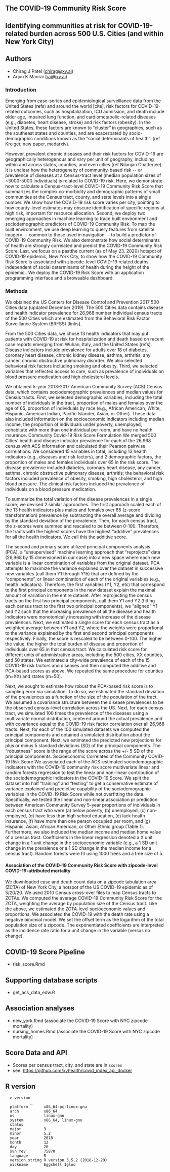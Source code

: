 ## The COVID-19 Community Risk Score
## Identifying communities at risk for COVID-19-related burden across 500 U.S. Cities (and within New York City)

## Authors
- Chirag J Patel (chirag@xy.ai)
- Arjun K Manrai (raj@xy.ai)


### Introduction

Emerging from case-series and epidemiological surveillance data from the United States (refs) and around the world [cite], risk factors for COVID-19-related outcomes, such as hospitalization, ICU admission, and death include older age, impaired lung function, and cardiometabolic-related diseases (e.g., diabetes, heart disease, stroke) and risk factors (obesity). In the United States, these factors are known to “cluster” in geographies, such as the southeast states and counties, and are exacerbated by socio-demographic conditions known as the “social determinants of health”. (ref Kreiger, new paper, medarxiv).

However, prevalent chronic diseases and their risk factors for COVID-19 are geographically heterogenous and vary per unit of geography, including within and across states, counties, and even cities (ref Nilanjan Chatterjee). It is unclear how the heterogeneity of community-based risk -- or prevalence of diseases at a Census-tract level (median population sizes of ~3000-5000 individuals) is related to COVID-19 risk. Here, we demonstrate how to calculate a Census-tract-level COVID-19 Community Risk Score that summarizes the complex co-morbidity and demographic patterns of small communities at the Census tract, county, and state levels into a single number. We show how the COVID-19 risk score varies per city, pointing to how county-level estimates may obscure identification of specific regions at high risk, important for resource allocation. Second, we deploy two emerging approaches in machine learning to trace built environment and sociodemographic predictors of COVID-19 Community Risk. To map the built environment, we use deep learning to query features from satellite imagery -- common to those used in navigation -- to build a predictor of COVID-19 Community Risk. We also demonstrate how social determinants of health are strongly correlated and predict the COVID-19 Community Risk Score.  Last, we focus on a pastthe current (as of May 23, 2020) hotspot of COVID-19 epidemic, New York City, to show how the COVID-19 Community Risk Score is associated with zipcode-level COVID-19 related deaths independent of social determinants of health during the height of the epidemic..
We deploy the COVID-19 Risk Score with an application programming interface and a browsable dashboard.

### Methods

We obtained the US Centers for Disease Control and Prevention 2017 500 Cities data (updated December 2019). The 500 Cities data contains disease and health indicator prevalence for 26,968 number individual census tracts of the 500 Cities which are estimated from the Behavioral Risk Factor Surveillance System (BRFSS) [links].

From the 500 Cities data, we chose 13 health indicators that may put patients with COVID-19 at risk for hospitalization and death based on recent case reports emerging from Wuhan, Italy, and the United States (refs). Disease indicators include prevalence for adults over 18 of diabetes, coronary heart disease, chronic kidney disease,  asthma, arthritis, any cancer, chronic obstructive pulmonary disorder. We also selected behavioral risk factors including smoking and obesity. Third, we selected variables that reflected access to care, such as prevalence of individuals on blood pressure medication and high cholesterol levels.   

We obtained 5-year 2013-2017 American Community Survey (ACS) Census data, which contains sociodemographic prevalences and median values for Census tracts. First, we selected demographic variables, including the total number of individuals in the tract, proportion of males and females over the age of 65, proportion of individuals by race (e.g., African American, White, Hispanic, American Indian, Pacific Islander, Asian, or Other). These data also included information on the socioeconomic indicators including median income, the proportion of individuals under poverty, unemployed, cohabitate with more than one individual per room, and have no health insurance.
Community Covid-19 Risk Score Formulation
We merged 500 Cities' health and disease indicator prevalence for each of the 26,968 census with ACS information and calculated their Pearson pairwise correlations. We considered 15 variables in total, including 13 health indicators (e.g., diseases and risk factors), and 2 demographic factors, the proportion of males and females individuals over 65 in the risk score. The disease prevalence included diabetes, coronary heart disease, any cancer, asthma, chronic obstructive pulmonary disease, arthritis; the behavioral risk factors included prevalence of obesity, smoking, high cholesterol, and high blood pressure. The clinical risk factors included the prevalence of individuals on a blood pressure medication. 

To summarize the total variation of the disease prevalences in a single score, we devised 2 similar approaches. The first approach scaled each of the 13 health indicators plus males and females over 65 (z-score transformation) prevalence by subtracting the overall average and dividing by the standard deviation of the prevalence. Then, for each census tract, the z-scores were summed and rescaled to be between 0-100. Therefore, the tracts with the highest scores have the highest “additive” prevalences for all the health indicators. We call this the additive score.

The second and primary score utilized principal components analysis (PCA), a “unsupervised” machine learning approach that “reprojects” data (26,968 by 15 dimensioned in our case) into a new space where each new variable is a linear combination of variables from the original dataset. PCA attempts to maximize the variance explained over the dataset in successive new variables (call them Y1 through Y15) that are defined by the “components”, or linear combination of each of the original variables (e.g., health indicators). Therefore, the first variables (Y1, Y2, etc) that correspond to the first principal components in the new dataset explain the maximal amount of variation in the entire dataset.  After reprojecting the census tracts on the first two principal components, call them Y1 and Y2 (fitting each census tract to the first two principal components), we “aligned” Y1 and Y2 such that the increasing prevalence of all the disease and health indicators were monotonically increasing with increase of the disease prevalences. Next, we estimated a single score for each census tract as a weighted average between Y1 and Y2, where the weights were proportional to the variance explained by the first and second principal components respectively. Finally, the score is rescaled to be between 0-100. The higher the value, the higher the total burden of disease and proportion of individuals over 65 in that census tract. We calculated risk score for different units of administrative areas, including the 500 cities, XX counties, and 50 states. We estimated a city-wide prevalence of each of the 15 COVID-19 risk factors and diseases and then computed the additive and PCA-based scores as above. We repeated the same procedure for counties (m=XX) and states (m=50).

Next, we sought to estimate how robust the PCA-based risk score is to sampling error via simulation. To do so, we estimated the standard deviation of the prevalences as a function of the size of the population of the tract. We assumed a covariance structure between the disease prevalences to be the observed census-level correlation across the US. Next, for each census tract, we simulated 100 times the prevalence of the diseases using a multivariate normal distribution, centered around the actual prevalence and with covariance equal to the COVID-19 risk factor correlation over all 26,968 tracts. Next, for each of the 100 simulated datasets we computed the principal components and obtained a simulated distribution about the principal component. Next, we estimated the predicted new projections for plus or minus 5 standard deviations (SD) of the principal components. The “robustness” score is the range of the score across the +/- 5 SD of the principal components. 
Socioeconomic Correlates of the Community COVID-19 Risk Score
We associated each of the ACS-estimated sociodemographic indicators with the COVID-19 community risk score multivariate linear and random forests regression to test the linear and non-linear contribution of the sociodemographic indicators in the COVID-19 Score. We split the dataset into half “training” and “testing” to get a conservative estimate of variance explained and predictive capability of the sociodemographic variables in the COVID-19 Risk Score while not overfitting the data. Specifically, we tested the linear and non-linear association pr prediction between American Community Survey 5-year proportions of individuals in each census tract who were (a) below poverty, (b) unemployed, (c) non-employed, (d) have less than high school education, (e) lack health insurance, (f) have more than one person occupied per room, and (g) Hispanic, Asian, African American, or Other Ethnic group (Table 1). Furthermore, we also included the median income and median home value of a census tract. Coefficients in the linear regression denoted a X unit change in a 1 unit change in the socioeconomic variable (e.g., a 1 SD unit change in the prevalence or a 1 SD change in the median income for a census tract). Random forests were fit using 1000 trees and a tree size of 5.

#### Association of the COVID-19 Community Risk Score with zipcode-level COVID-19-attributed mortality
We downloaded case and death count data on a zipcode tabulation area (ZCTA) of New York City, a hotspot of the US COVID-19 epidemic as of 5/20/20.  We used 2010 Census cross-over files to map Census tracts to ZCTAs. We computed the average COVID-19 Community Risk Score for the ZCTA, weighting the average by population size of the Census tract. Like the above, we estimated the ZCTA-level socioeconomic values and proportions. We associated the COVID-19 with the death rate using a negative binomial model. We set the offset term as the logarithm of the total population size of a zipcode. The exponentiated coefficients are interpreted as the incidence rate ratio for a unit change in the variable (versus no change).



## COVID-19 Score Pipeline 
- risk_score.Rmd

## Supporting database scripts
- get_acs_data_edw.R

## Association analyses
- new_york.Rmd (associate the COVID-19 Score with NYC zipcode mortality)
- nursing_homes.Rmd (associate the COVID-19 Score with NYC zipcode mortality)

## Score Data and API
- Scores per census tract, city, and state are in `scores`
- see: https://github.com/xyhealth/covid_index_api_docker

## R version
      > version
               _                           
      platform       x86_64-pc-linux-gnu         
      arch           x86_64                      
      os             linux-gnu                   
      system         x86_64, linux-gnu           
      status                                     
      major          3                           
      minor          5.2                         
      year           2018                        
      month          12                          
      day            20                          
      svn rev        75870                       
      language       R                           
      version.string R version 3.5.2 (2018-12-20)
      nickname       Eggshell Igloo   
